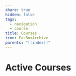 ```yaml
---
share: true
hidden: false
tags:
  - navigation
  - course
title: Courses
icon: FasBoxArchive
parents: "[[index]]"
---
```


# Active Courses


